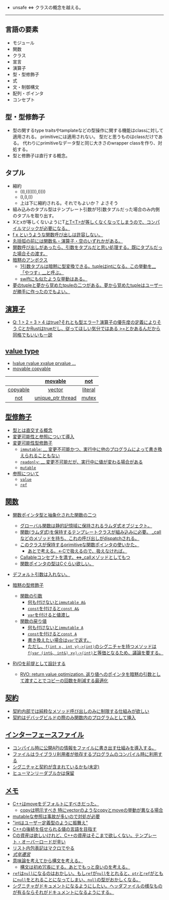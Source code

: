 + unsafe ⇔ クラスの概念を越える。

----------

## 言語の要素
+ モジュール
+ 関数
+ クラス
+ 宣言
+ 演算子
+ 型・型修飾子
+ 式
+ 文・制御構文
+ 配列・ポインタ
+ コンセプト

## 型・型修飾子
+ 型の関するtype traitsやtamplateなどの型操作に関する機能はclassに対して適用される。
  primitiveには適用されない。
  型だと思うものはclassだけである。
  代わりにprimitiveなデータ型と同じ大きさのwrapper classを作り、対処する。
+ 型と修飾子は直行する概念。

## タプル
+ 縮約
  * ((I,((((I)),I))))
  * (I,(I,I))
  * 上は下に縮約される。それでもよいか？ よさそう
+ 組み込みのタプル型はテンプレート引数が1引数タプルだった場合のみ内側のタプルを取り出す。
+ X<int>とx<char>が等しくないようにT<U>とT<T<U>>が等しくなくなってしまうので、コンパイルマジックが必要になる。
+ f x というような関数呼び出しは許容しない。
+ 丸括弧の前には関数名・演算子・空のいずれかがある。
+ 関数呼び出しがあったら、引数をタプルだと思い処理する。既にタプルだった場合その渡す。
+ 暗黙のアンボクス
  * 1引数タプルは暗黙に型変換できる。tuple<int>はintになる。この挙動を__「やつす」__と呼ぶ。
  * swiftにも似たような挙動はある。
+ 夢のtupleと夢から覚めたtpuleの二つがある。夢から覚めたtupleはユーザーが勝手に作ったのでもよい。

## 演算子
+ Q: 1 > 2 = 3 > 4 はtrue?それとも型エラー?
  演算子の優先度の定義によりそう
  CとかRustはtrueだし、従ってほしい気分ではある
  \>=とかあるんだから同格でもいいも一説

## value type
+ lvalue rvalue xvalue prvalue ...
+ movable copyable

|          |       movable     |   not   |
|:--------:|:-----------------:|:-------:|
| copyable |       vector      | literal |
|   not    | unique_ptr thread |  mutex  |

## 型修飾子
+ 型とは直交する概念
+ 変更可能性と参照について導入
+ 変更可能性型修飾子
  * `immutable`: __
	変更不可能かつ、実行中に他のプログラムによって書き換えられることもない
  * `readonly`: __
	変更不可能だが、実行中に値が変わる場合がある
  * `mutable`
+ 参照について
  * `value`
  * `ref`

## 関数
+ 関数ポインタ型と抽象化された関数の二つ
  * グローバル関数は静的記憶域に保持されるラムダ式オブジェクト。
  * 関数(ラムダ式)を保持するテンプレートクラスが組み込みに必要。
	_callなどのメゾッドを持ち、これの呼び出しがdispatchされる。
  * このクラスが保持するprimitiveな関数ポインタの使いかた。
    - あとで考える。←Cで扱えるので、扱えなければ。
  * Callableコンセプトを満す。⇔_callメゾッドとしてもつ
  * 関数ポインタの型はCぐらい欲しい。

+ デフォルト引数は入れない。
+ 暗黙の型修飾子
  + 関数の引数
	+ 何も付けないと`immutable A&`
	+ `const`を付けると`const A&`
	+ `var`を付けると値渡し
  + 関数の戻り値
	+ 何も付けないと`immutable A`
	+ `const`を付けると`const A`
	+ 書き換えたい場合は`var`で返す。
	+ ただし、`f(int x, int y)->(int)`のシグニチャを持つメソッドは`f(var (int&, int&) xy)->(int)`と等価となるため、議論を要する。
+ RVOを前提として設計する
  + RVO: return value optimization. 返り値へのポインタを暗黙の引数として渡すことでコピーの回数を削減する最適化

## 契約
+ 契約内部では純粋なメソッド呼び出しのみに制限する仕組みが欲しい
+ 契約はデバッグビルドの際のみ関数内のプログラムとして挿入

## インターフェースファイル
+ コンパイル時に公開APIの情報をファイルに書き出す仕組みを導入する。
+ ファイルはライブラリ利用者が依存するプログラムのコンパイル時に利用する
+ シグニチャと契約が含まれているかも(未定)
+ ヒューマンリーダブルかは保留

## メモ
+ C++はmoveをデフォルトにすべきだった。
  + copyは明示すべき 特にvectorのようなcopyとmoveの挙動が異なる場合
+ mutableな参照は事故が多いので対処が必要
+ "intはユーザー定義型のように振舞え"
+ C++の後続を任せられる値の言語を目指す
+ Cの資産は欲しいけれど、C++の資産はそこまで欲しくない。テンプレート・オーバーロードが辛い
+ リスト内包表記はマクロでやる
+ *式年遷宮*
+ 意味論を考えてから構文を考える。
  + 構文は初め冗長にする。あとでもっと良いのを考える。
+ `ref`は`null`になるのはおかしい。もし`ref`が`null`をとれると、`ptr`と`ref`がともに`null`をとれることになってしまい、`null`の型がおかしくなる。
+ シグニチャがドキュメントになるようにしたい。ヘッダファイルの様なものが有るならそれがドキュメントになるようにする。
